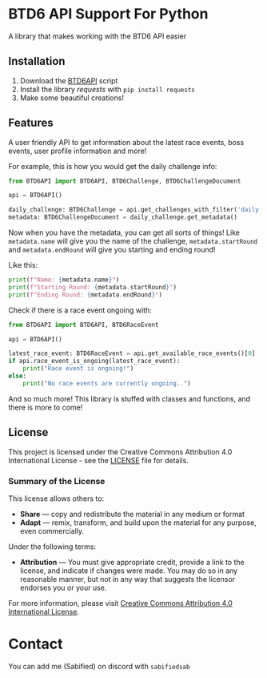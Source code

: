 # BTD6 API Support For Python
A library that makes working with the BTD6 API easier

## Installation
1. Download the [BTD6API](/BTD6API.py) script
2. Install the library *requests* with `pip install requests`
3. Make some beautiful creations!

## Features
A user friendly API to get information about the latest race events, boss events, user profile information and more!

For example, this is how you would get the daily challenge info:
```py
from BTD6API import BTD6API, BTD6Challenge, BTD6ChallengeDocument

api = BTD6API()

daily_challenge: BTD6Challenge = api.get_challenges_with_filter('daily')[0] # get the latest daily challenge
metadata: BTD6ChallengeDocument = daily_challenge.get_metadata()
```
Now when you have the metadata, you can get all sorts of things! Like `metadata.name` will give you the name of the challenge, `metadata.startRound` and `metadata.endRound` will give you starting and ending round!

Like this:
```py
print(f"Name: {metadata.name}")
print(f"Starting Round: {metadata.startRound}")
print(f"Ending Round: {metadata.endRound}")
```

Check if there is a race event ongoing with:
```py
from BTD6API import BTD6API, BTD6RaceEvent

api = BTD6API()

latest_race_event: BTD6RaceEvent = api.get_available_race_events()[0]
if api.race_event_is_ongoing(latest_race_event):
    print("Race event is ongoing!")
else:
    print("No race events are currently ongoing..")
```

And so much more! This library is stuffed with classes and functions, and there is more to come!

## License

This project is licensed under the Creative Commons Attribution 4.0 International License - see the [LICENSE](LICENSE) file for details.

### Summary of the License

This license allows others to:

- **Share** — copy and redistribute the material in any medium or format
- **Adapt** — remix, transform, and build upon the material for any purpose, even commercially.

Under the following terms:

- **Attribution** — You must give appropriate credit, provide a link to the license, and indicate if changes were made. You may do so in any reasonable manner, but not in any way that suggests the licensor endorses you or your use.

For more information, please visit [Creative Commons Attribution 4.0 International License](http://creativecommons.org/licenses/by/4.0/).

# Contact
You can add me (Sabified) on discord with `sabifiedsab`
